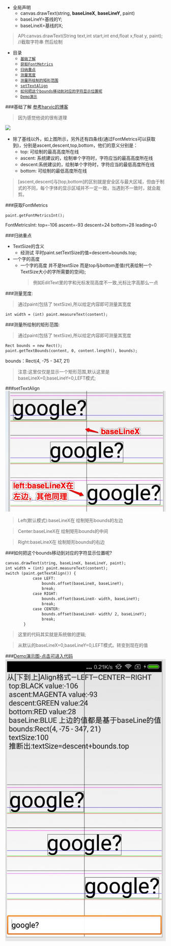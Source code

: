 * 全局声明
    * canvas.drawText(string, **baseLineX**, **baseLineY**, paint)
    * baseLineY=基线的Y;
    * baseLineX=基线的X;
    
>API:canvas.drawText(String text,int start,int end,float x,float y, paint); //截取字符串 然后绘制     

* 目录
    * [`基础了解`](#way0)
    * [`获取FontMetrics`](#way1)
    * [`归纳重点`](#way2)
    * [`测量宽度`](#way3)
    * [`测量所绘制的矩形范围`](#way4)
    * [`setTextAlign`](#way5)
    * [`如何把这个bounds移动到对应的字符显示位置呢`](#way6)
    * [`Demo演示`](#way7)
    
<a id="way0"></a>
###基础了解 
[参考harvic的博客](http://blog.csdn.net/harvic880925/article/details/50423762)
>因为感觉他说的很有道理

![](http://img.blog.csdn.net/20151229092331153?watermark/2/text/aHR0cDovL2Jsb2cuY3Nkbi5uZXQv/font/5a6L5L2T/fontsize/400/fill/I0JBQkFCMA==/dissolve/70/gravity/SouthEast)

* 除了基线以外，如上图所示，另外还有四条线(通过FontMetrics可以获取到)，分别是ascent,descent,top,bottom，他们的意义分别是：
    * top: 可绘制的最高高度所在线
    * ascent: 系统建议的，绘制单个字符时，字符应当的最高高度所在线
    * descent:系统建议的，绘制单个字符时，字符应当的最低高度所在线
    * bottom: 可绘制的最低高度所在线
    
>[ascent,descent]与[top,bottom]的区别就是安全区与最大区域，但由于制式的不同，每个字体的显示区域并不一定一致，当遇到不一致时，就会裁剪。

<a id="way1"></a>
###获取FontMetrics
```
paint.getFontMetricsInt();
```
FontMetricsInt: top=-106 ascent=-93 descent=24 bottom=28 leading=0

<a id="way2"></a>
###归纳重点 
* TextSize的含义
    * 经测试 平时paint.setTextSize的值=descent+bounds.top;
* 一个字的高度
    * 一个字的高度 并不是textSize  而是top与bottom差值(代表绘制一个TextSize大小的字所需要的空间);
        >例如EditText里的字和光标发现高度不一致,光标比字高那么一点

<a id="way3"></a>
###测量宽度:
>通过paint(包括了 textSize),所以给定内容即可测量其宽度

```
int width = (int) paint.measureText(content);
```

<a id="way4"></a>
###测量所绘制的矩形范围:
>通过paint(包括了 textSize),所以给定内容即可测量其宽度

```
Rect bounds = new Rect();
paint.getTextBounds(content, 0, content.length(), bounds);
```

bounds：Rect(4, -75 - 347, 21)
>注意:这里仅仅是显示一个矩形范围,默认这里是baseLineX=0,baseLineY=0,LEFT模式;

<a id="way5"></a>
###setTextAlign
![](./demo/drawAlgin.png)
>Left(默认模式):baseLineX在 绘制矩形bounds的左边

>Center:baseLineX在 绘制矩形bounds的中间

>Right:baseLineX在 绘制矩形bounds的右边

<a id="way6"></a>
###如何把这个bounds移动到对应的字符显示位置呢?
```
canvas.drawText(string, baseLineX, baseLineY, paint);
int width = (int) paint.measureText(content);
switch (paint.getTextAlign()) {
            case LEFT:
                bounds.offset(baseLineX, baseLineY);
                break;
            case RIGHT:
                bounds.offset(baseLineX- width, baseLineY);
                break;
            case CENTER:
                bounds.offset(baseLineX- width/ 2, baseLineY);
                break;
        }
```
>这里的代码其实就是系统做的逻辑; 

>从默认的baseLineX=0,baseLineY=0,LEFT模式。转变到现在的值

<a id="way7"></a>
###[Demo演示图-点击可进入代码]()
![](./demo/drawText_demo.png)